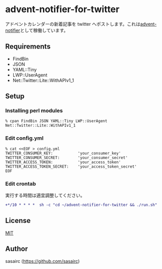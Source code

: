 advent-notifier-for-twitter
===

アドベントカレンダーの新着記事を twitter へポストします。これは[advent-notifier](https://twitter.com/advent_notifier)として稼働しています。

## Requirements

* FindBin
* JSON
* YAML::Tiny
* LWP::UserAgent
* Net::Twitter::Lite::WithAPIv1_1

## Setup

### Installing perl modules

```shellsession
% cpan FindBin JSON YAML::Tiny LWP::UserAgent Net::Twitter::Lite::WithAPIv1_1
```

### Edit config.yml

```shellsession
% cat <<EOF > config.yml
TWITTER_CONSUMER_KEY:           'your_consumer_key'
TWITTER_CONSUMER_SECRET:        'your_consumer_secret'
TWITTER_ACCESS_TOKEN:           'your_access_token'
TWITTER_ACCESS_TOKEN_SECRET:    'your_access_token_secret'
EOF
```

### Edit crontab

実行する時間は適宜調整してください。

```diff
+*/10 * * * *  sh -c "cd ~/advent-notifier-for-twitter && ./run.sh"
```

## License

[MIT](https://github.com/osm-tc159/advent-notifier-for-twitter/blob/master/LICENSE)

## Author

sasairc (https://github.com/sasairc)

